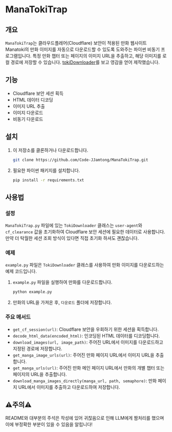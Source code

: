 # ManaTokiTrap

## 개요

`ManaTokiTrap`는 클라우드플레어(Cloudflare) 보안이 적용된 만화 웹사이트 Manatoki의 만화 이미지를 자동으로 다운로드할 수 있도록 도와주는 파이썬 비동기 프로그램입니다.
특정 만화 챕터 또는 페이지의 이미지 URL을 추출하고, 해당 이미지를 로컬 경로에 저장할 수 있습니다.
[tokiDownloader](https://github.com/crossSiteKikyo/tokiDownloader)를 보고 영감을 얻어 제작했습니다.

## 기능

- Cloudflare 보안 세션 획득
- HTML 데이터 디코딩
- 이미지 URL 추출
- 이미지 다운로드
- 비동기 다운로드

## 설치

1. 이 저장소를 클론하거나 다운로드합니다.

   ```bash
   git clone https://github.com/Code-JJamtong/ManaTokiTrap.git
   ```
2. 필요한 파이썬 패키지를 설치합니다.

   ```bash
   pip install -r requirements.txt
   ```

## 사용법

### 설정

`ManaTokiTrap.py` 파일에 있는 `TokiDownloader` 클래스는 `user-agent`와 `cf_clearance` 값을 초기화하여 Cloudflare 보안 세션에 필요한 데이터로 사용합니다.
만약 더 탁월한 세션 조회 방식이 있다면 직접 초기화 하셔도 괜찮습니다.

### 예제

`example.py` 파일은 `TokiDownloader` 클래스를 사용하여 만화 이미지를 다운로드하는 예제 코드입니다.

1. `example.py` 파일을 실행하여 만화를 다운로드합니다.

   ```bash
   python example.py
   ```
2. 만화의 URL을 가져온 후, `다운로드` 폴더에 저장합니다.

### 주요 메서드

- `get_cf_session(url)`: Cloudflare 보안을 우회하기 위한 세션을 획득합니다.
- `decode_html_data(encoded_html)`: 인코딩된 HTML 데이터를 디코딩합니다.
- `download_images(url, image_path)`: 주어진 URL에서 이미지를 다운로드하고 지정된 경로에 저장합니다.
- `get_manga_image_urls(url)`: 주어진 만화 페이지 URL에서 이미지 URL을 추출합니다.
- `get_manga_urls(url)`: 주어진 만화 메인 페이지 URL에서 만화의 개별 챕터 또는 페이지의 URL을 추출합니다.
- `download_manga_images_directly(manga_url, path, semaphore)`: 만화 페이지 URL에서 이미지를 추출하고 다운로드하여 저장합니다.

## ⚠️주의⚠️

README와 대부분의 주석은 작성에 있어 귀찮음으로 인해 LLM에게 짬처리를 했으며 이에 부정확한 부분이 있을 수 있음을 알립니다!
